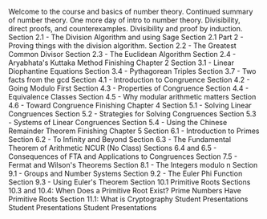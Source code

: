 Welcome to the course and basics of number theory.
Continued summary of number theory.
One more day of intro to number theory.
Divisibility, direct proofs, and counterexamples.
Divisibility and proof by induction.
Section 2.1 - The Division Algorithm and using Sage
Section 2.1 Part 2 - Proving things with the division algorithm.
Section 2.2 - The Greatest Common Divisor
Section 2.3 - The Euclidean Algorithm
Section 2.4 - Aryabhata's Kuttaka Method
Finishing Chapter 2
Section 3.1 - Linear Diophantine Equations
Section 3.4 - Pythagorean Triples
Section 3.7 - Two facts from the gcd
Section 4.1 - Introduction to Congruence
Section 4.2 - Going Modulo First
Section 4.3 - Properties of Congruence
Section 4.4 - Equivalence Classes
Section 4.5 - Why modular arithmetic matters
Section 4.6 - Toward Congruence
Finishing Chapter 4
Section 5.1 - Solving Linear Congruences
Section 5.2 - Strategies for Solving Congruences
Section 5.3 - Systems of Linear Congruences
Section 5.4 - Using the Chinese Remainder Theorem
Finishing Chapter 5
Section 6.1 - Introduction to Primes
Section 6.2 - To Infinity and Beyond
Section 6.3 - The Fundamental Theorem of Arithmetic
NCUR (No Class)
Sections 6.4 and 6.5 - Consequences of FTA and Applications to Congruences
Section 7.5 - Fermat and Wilson's Theorems
Section 8.1 - The Integers modulo n
Section 9.1 - Groups and Number Systems
Section 9.2 - The Euler Phi Function
Section 9.3 - Using Euler's Theorem
Section 10.1 Primitive Roots
Sections 10.3 and 10.4: When Does a Primitive Root Exist? Prime Numbers Have Primitive Roots
Section 11.1: What is Cryptography
Student Presentations
Student Presentations
Student Presentations